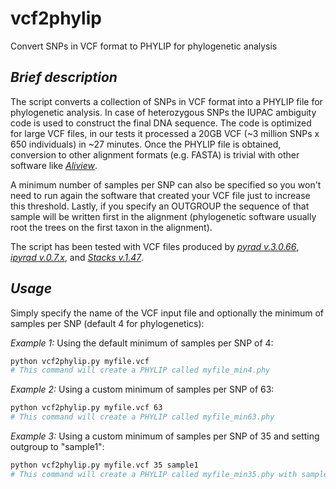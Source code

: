 # vcf2phylip
Convert SNPs in VCF format to PHYLIP for phylogenetic analysis

## _Brief description_
The script converts a collection of SNPs in VCF format into a PHYLIP file for phylogenetic analysis. In case of heterozygous SNPs the IUPAC ambiguity code is used to construct the final DNA sequence. The code is optimized for large VCF files, in our tests it processed a 20GB VCF (~3 million SNPs x 650 individuals) in ~27 minutes. Once the PHYLIP file is obtained, conversion to other alignment formats (e.g. FASTA) is trivial with other software like [_Aliview_](http://ormbunkar.se/aliview/).

A minimum number of samples per SNP can also be specified so you won't need to run again the software that created your VCF file just to increase this threshold. Lastly, if you specify an OUTGROUP the sequence of that sample will be written first in the alignment (phylogenetic software usually root the trees on the first taxon in the alignment).

The script has been tested with VCF files produced by [_pyrad v.3.0.66_](https://github.com/dereneaton/pyrad), [_ipyrad v.0.7.x_](http://ipyrad.readthedocs.io/), and [_Stacks v.1.47_](http://catchenlab.life.illinois.edu/stacks/).

## _Usage_
Simply specify the name of the VCF input file and optionally the minimum of samples per SNP (default 4 for phylogenetics):

_Example 1:_ Using the default minimum of samples per SNP of 4:
```bash
python vcf2phylip.py myfile.vcf
# This command will create a PHYLIP called myfile_min4.phy
```

_Example 2:_ Using a custom minimum of samples per SNP of 63:
```bash
python vcf2phylip.py myfile.vcf 63
# This command will create a PHYLIP called myfile_min63.phy
```

_Example 3:_ Using a custom minimum of samples per SNP of 35 and setting outgroup to "sample1":
```bash
python vcf2phylip.py myfile.vcf 35 sample1
# This command will create a PHYLIP called myfile_min35.phy with sample1 as the first sequence
```
